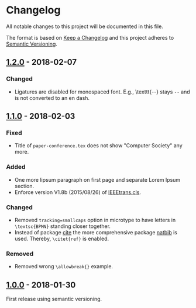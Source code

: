 # Changelog

All notable changes to this project will be documented in this file.

The format is based on [Keep a Changelog](http://keepachangelog.com/)
and this project adheres to [Semantic Versioning](http://semver.org/).

## [1.2.0] - 2018-02-07

### Changed
- Ligatures are disabled for monospaced font. E.g., \texttt{--} stays `--` and is not converted to an en dash.

## [1.1.0] - 2018-02-03

### Fixed
- Title of `paper-conference.tex` does not show "Computer Society" any more.

### Added
- One more lipsum paragraph on first page and separate Lorem Ipsum section.
- Enforce version V1.8b (2015/08/26) of [IEEEtrans.cls](http://www.michaelshell.org/tex/ieeetran/).

### Changed
- Removed `tracking=smallcaps` option in microtype to have letters in `\textsc{BPMN}` standing closer together.
- Instead of package [cite](https://www.ctan.org/pkg/cite) the more comprehensive package [natbib](https://www.ctan.org/pkg/natbib) is used. Thereby, `\citet{ref}` is enabled.

### Removed
- Removed wrong `\allowbreak{}` example.

## [1.0.0] - 2018-01-30

First release using semantic versioning.

[Unreleased]: https://github.com/latextemplates/IEEE/compare/1.2.0...HEAD
[1.2.0]: https://github.com/latextemplates/IEEE/compare/1.1.0...1.2.0
[1.1.0]: https://github.com/latextemplates/IEEE/compare/1.0.0...1.1.0
[1.0.0]: https://github.com/latextemplates/IEEE/releases/tag/1.0.0
